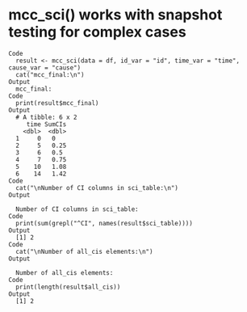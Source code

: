# mcc_sci() works with snapshot testing for complex cases

    Code
      result <- mcc_sci(data = df, id_var = "id", time_var = "time", cause_var = "cause")
      cat("mcc_final:\n")
    Output
      mcc_final:
    Code
      print(result$mcc_final)
    Output
      # A tibble: 6 x 2
         time SumCIs
        <dbl>  <dbl>
      1     0   0   
      2     5   0.25
      3     6   0.5 
      4     7   0.75
      5    10   1.08
      6    14   1.42
    Code
      cat("\nNumber of CI columns in sci_table:\n")
    Output
      
      Number of CI columns in sci_table:
    Code
      print(sum(grepl("^CI", names(result$sci_table))))
    Output
      [1] 2
    Code
      cat("\nNumber of all_cis elements:\n")
    Output
      
      Number of all_cis elements:
    Code
      print(length(result$all_cis))
    Output
      [1] 2

